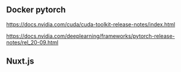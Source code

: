 ## Docker pytorch 
  
https://docs.nvidia.com/cuda/cuda-toolkit-release-notes/index.html  
  
https://docs.nvidia.com/deeplearning/frameworks/pytorch-release-notes/rel_20-09.html  
  
## Nuxt.js
